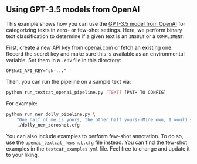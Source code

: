 ## Using GPT-3.5 models from OpenAI

This example shows how you can use the [GPT-3.5 model from
OpenAI](https://platform.openai.com/docs/models/gpt-3-5) for categorizing texts
in zero- or few-shot settings. Here, we perform binary text classification to
determine if a given text is an `INSULT` or a `COMPLIMENT`.

First, create a new API key from
[openai.com](https://platform.openai.com/account/api-keys) or fetch an existing
one. Record the secret key and make sure this is available as an environmental
variable. Set them in a `.env` file in this directory:

```
OPENAI_API_KEY="sk-..."
```

Then, you can run the pipeline on a sample text via:

```sh
python run_textcat_openai_pipeline.py [TEXT] [PATH TO CONFIG]
```

For example:

```sh
python run_ner_dolly_pipeline.py \
    "One half of me is yours, the other half yours--Mine own, I would say; but if mine, then yours, and so all yours" \
    ./dolly_ner_zeroshot.cfg
```

You can also include examples to perform few-shot annotation. To do so, use the 
`openai_textcat_fewshot.cfg` file instead. You can find the few-shot examples in
the `textcat_examples.yml` file. Feel free to change and update it to your liking.
